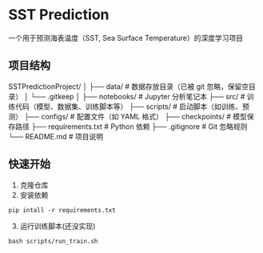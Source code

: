 # SST Prediction

一个用于预测海表温度（SST, Sea Surface Temperature）的深度学习项目

## 项目结构

SSTPredictionProject/
│
├── data/ # 数据存放目录（已被 git 忽略，保留空目录）
│ └── .gitkeep
│
├── notebooks/ # Jupyter 分析笔记本
├── src/ # 训练代码（模型、数据集、训练脚本等）
├── scripts/ # 启动脚本（如训练、预测）
├── configs/ # 配置文件（如 YAML 格式）
├── checkpoints/ # 模型保存路径
├── requirements.txt # Python 依赖
├── .gitignore # Git 忽略规则
└── README.md # 项目说明

## 快速开始

1. 克隆仓库
2. 安装依赖
```
pip intall -r requirements.txt
```
3. 运行训练脚本(还没实现)
```
bash scripts/run_train.sh
```